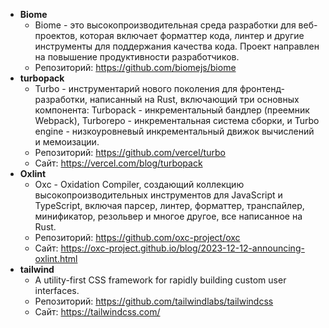 
- **Biome**
  - Biome - это высокопроизводительная среда разработки для веб-проектов, которая включает форматтер кода, линтер и другие инструменты для поддержания качества кода. Проект направлен на повышение продуктивности разработчиков.
  - Репозиторий: https://github.com/biomejs/biome
- **turbopack**
  - Turbo - инструментарий нового поколения для фронтенд-разработки, написанный на Rust, включающий три основных компонента: Turbopack - инкрементальный бандлер (преемник Webpack), Turborepo - инкрементальная система сборки, и Turbo engine - низкоуровневый инкрементальный движок вычислений и мемоизации.
  - Репозиторий: https://github.com/vercel/turbo
  - Сайт: https://vercel.com/blog/turbopack
- **Oxlint**
  - Oxc - Oxidation Compiler, создающий коллекцию высокопроизводительных инструментов для JavaScript и TypeScript, включая парсер, линтер, форматтер, транспайлер, минификатор, резольвер и многое другое, все написанное на Rust.
  - Репозиторий: https://github.com/oxc-project/oxc
  - Сайт: https://oxc-project.github.io/blog/2023-12-12-announcing-oxlint.html
- **tailwind**
  - A utility-first CSS framework for rapidly building custom user interfaces.
  - Репозиторий: https://github.com/tailwindlabs/tailwindcss
  - Сайт: https://tailwindcss.com/

